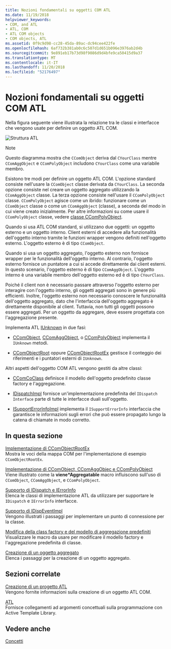 ```yaml
---
title: Nozioni fondamentali su oggetti COM ATL
ms.date: 11/19/2018
helpviewer_keywords:
- COM, and ATL
- ATL, COM
- ATL COM objects
- COM objects, ATL
ms.assetid: 0f9c9d98-cc28-45da-89ac-dc94cee422fe
ms.openlocfilehash: 6af732b381ab0c6c507d1d651b096e3976ab2d4b
ms.sourcegitcommit: 9e891eb17b73d98f9086d9d4bfe9ca50415d9a37
ms.translationtype: MT
ms.contentlocale: it-IT
ms.lasthandoff: 11/20/2018
ms.locfileid: "52176497"
---
```

# <a name="fundamentals-of-atl-com-objects"></a>Nozioni fondamentali su oggetti COM ATL

Nella figura seguente viene illustrata la relazione tra le classi e interfacce che vengono usate per definire un oggetto ATL COM.

![Struttura ATL](../atl/media/vc307y1.gif "struttura ATL")

> [!NOTE]
>  Questo diagramma mostra che `CComObject` deriva dal `CYourClass` mentre `CComAggObject` e `CComPolyObject` includono `CYourClass` come una variabile membro.

Esistono tre modi per definire un oggetto ATL COM. L'opzione standard consiste nell'usare la `CComObject` classe derivata da `CYourClass`. La seconda opzione consiste nel creare un oggetto aggregato utilizzando la `CComAggObject` classe. La terza opzione consiste nell'usare il `CComPolyObject` classe. `CComPolyObject` agisce come un ibrido: funzionare come un `CComObject` classe o come un `CComAggObject` (classe), a seconda del modo in cui viene creato inizialmente. Per altre informazioni su come usare il `CComPolyObject` classe, vedere [classe CComPolyObject](../atl/reference/ccompolyobject-class.md).

Quando si usa ATL COM standard, si utilizzano due oggetti: un oggetto esterno e un oggetto interno. Client esterni di accedere alla funzionalità dell'oggetto interno tramite le funzioni wrapper vengono definiti nell'oggetto esterno. L'oggetto esterno è di tipo `CComObject`.

Quando si usa un oggetto aggregato, l'oggetto esterno non fornisce wrapper per le funzionalità dell'oggetto interno. Al contrario, l'oggetto esterno fornisce un puntatore a cui si accede direttamente dai client esterni. In questo scenario, l'oggetto esterno è di tipo `CComAggObject`. L'oggetto interno è una variabile membro dell'oggetto esterno ed è di tipo `CYourClass`.

Poiché il client non è necessario passare attraverso l'oggetto esterno per interagire con l'oggetto interno, gli oggetti aggregati sono in genere più efficienti. Inoltre, l'oggetto esterno non necessario conoscere le funzionalità dell'oggetto aggregato, dato che l'interfaccia dell'oggetto aggregato è direttamente disponibile al client. Tuttavia, non tutti gli oggetti possono essere aggregati. Per un oggetto da aggregare, deve essere progettata con l'aggregazione presente.

Implementa ATL [IUnknown](/windows/desktop/api/unknwn/nn-unknwn-iunknown) in due fasi:

- [CComObject](../atl/reference/ccomobject-class.md), [CComAggObject](../atl/reference/ccomaggobject-class.md), o [CComPolyObject](../atl/reference/ccompolyobject-class.md) implementa il `IUnknown` metodi.

- [CComObjectRoot](../atl/reference/ccomobjectroot-class.md) oppure [CComObjectRootEx](../atl/reference/ccomobjectrootex-class.md) gestisce il conteggio dei riferimenti e i puntatori esterni di `IUnknown`.

Altri aspetti dell'oggetto COM ATL vengono gestiti da altre classi:

- [CComCoClass](../atl/reference/ccomcoclass-class.md) definisce il modello dell'oggetto predefinito classe factory e l'aggregazione.

- [IDispatchImpl](../atl/reference/idispatchimpl-class.md) fornisce un'implementazione predefinita del `IDispatch Interface` parte di tutte le interfacce duali sull'oggetto.

- [ISupportErrorInfoImpl](../atl/reference/isupporterrorinfoimpl-class.md) implementa il `ISupportErrorInfo` interfaccia che garantisce le informazioni sugli errori che può essere propagato lungo la catena di chiamate in modo corretto.

## <a name="in-this-section"></a>In questa sezione

[Implementazione di CComObjectRootEx](../atl/implementing-ccomobjectrootex.md)<br/>
Mostra le voci della mappa COM per l'implementazione di esempio `CComObjectRootEx`.

[Implementazione di CComObject, CComAggObjec e CComPolyObject](../atl/implementing-ccomobject-ccomaggobject-and-ccompolyobject.md)<br/>
Viene illustrato come la **viene\*Aggregatable** macro influiscono sull'uso di `CComObject`, `CComAggObject`, e `CComPolyObject`.

[Supporto di IDispatch e IErrorInfo](../atl/supporting-idispatch-and-ierrorinfo.md)<br/>
Elenca le classi di implementazione ATL da utilizzare per supportare le `IDispatch` e `IErrorInfo` interfacce.

[Supporto di IDispEventImpl](../atl/supporting-idispeventimpl.md)<br/>
Vengono illustrati i passaggi per implementare un punto di connessione per la classe.

[Modifica della class factory e del modello di aggregazione predefiniti](../atl/changing-the-default-class-factory-and-aggregation-model.md)<br/>
Visualizzare le macro da usare per modificare il modello factory e l'aggregazione predefinita di classe.

[Creazione di un oggetto aggregato](../atl/creating-an-aggregated-object.md)<br/>
Elenca i passaggi per la creazione di un oggetto aggregato.

## <a name="related-sections"></a>Sezioni correlate

[Creazione di un progetto ATL](../atl/reference/creating-an-atl-project.md)<br/>
Vengono fornite informazioni sulla creazione di un oggetto ATL COM.

[ATL](../atl/active-template-library-atl-concepts.md)<br/>
Fornisce collegamenti ad argomenti concettuali sulla programmazione con Active Template Library.

## <a name="see-also"></a>Vedere anche

[Concetti](../atl/active-template-library-atl-concepts.md)

